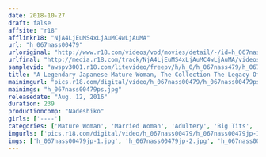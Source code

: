 ```yaml
---
date: 2018-10-27
draft: false
affsite: "r18"
afflinkr18: "NjA4LjEuMS4xLjAuMC4wLjAuMA"
url: "h_067nass00479"
urloriginal: "http://www.r18.com/videos/vod/movies/detail/-/id=h_067nass00479"
urlfinal: "http://media.r18.com/track/NjA4LjEuMS4xLjAuMC4wLjAuMA/videos/vod/movies/detail/-/id=h_067nass00479"
samplevid: "awspv3001.r18.com/litevideo/freepv/h/h_0/h_067nass479/h_067nass479_dmb_w.mp4"
title: "A Legendary Japanese Mature Woman, The Collection The Legacy Of A Japanese Mature Woman 4 Hours"
mainimgurl: "pics.r18.com/digital/video/h_067nass00479/h_067nass00479ps.jpg"
mainimgs: "h_067nass00479ps.jpg"
releasedate: "Aug. 12, 2016"
duration: 239
productioncomp: "Nadeshiko"
girls: ['----']
categories: ['Mature Woman', 'Married Woman', 'Adultery', 'Big Tits', 'Chubby', 'Big Tits Lover', 'Genital Close-Up', 'Anal Play', 'Over 4 Hours']
imgurls: ['pics.r18.com/digital/video/h_067nass00479/h_067nass00479jp-1.jpg', 'pics.r18.com/digital/video/h_067nass00479/h_067nass00479jp-2.jpg', 'pics.r18.com/digital/video/h_067nass00479/h_067nass00479jp-3.jpg', 'pics.r18.com/digital/video/h_067nass00479/h_067nass00479jp-4.jpg', 'pics.r18.com/digital/video/h_067nass00479/h_067nass00479jp-5.jpg', 'pics.r18.com/digital/video/h_067nass00479/h_067nass00479jp-6.jpg', 'pics.r18.com/digital/video/h_067nass00479/h_067nass00479jp-7.jpg', 'pics.r18.com/digital/video/h_067nass00479/h_067nass00479jp-8.jpg', 'pics.r18.com/digital/video/h_067nass00479/h_067nass00479jp-9.jpg', 'pics.r18.com/digital/video/h_067nass00479/h_067nass00479jp-10.jpg', 'pics.r18.com/digital/video/h_067nass00479/h_067nass00479jp-11.jpg', 'pics.r18.com/digital/video/h_067nass00479/h_067nass00479jp-12.jpg', 'pics.r18.com/digital/video/h_067nass00479/h_067nass00479jp-13.jpg', 'pics.r18.com/digital/video/h_067nass00479/h_067nass00479jp-14.jpg', 'pics.r18.com/digital/video/h_067nass00479/h_067nass00479jp-15.jpg', 'pics.r18.com/digital/video/h_067nass00479/h_067nass00479jp-16.jpg', 'pics.r18.com/digital/video/h_067nass00479/h_067nass00479jp-17.jpg', 'pics.r18.com/digital/video/h_067nass00479/h_067nass00479jp-18.jpg', 'pics.r18.com/digital/video/h_067nass00479/h_067nass00479jp-19.jpg', 'pics.r18.com/digital/video/h_067nass00479/h_067nass00479jp-20.jpg']
imgs: ['h_067nass00479jp-1.jpg', 'h_067nass00479jp-2.jpg', 'h_067nass00479jp-3.jpg', 'h_067nass00479jp-4.jpg', 'h_067nass00479jp-5.jpg', 'h_067nass00479jp-6.jpg', 'h_067nass00479jp-7.jpg', 'h_067nass00479jp-8.jpg', 'h_067nass00479jp-9.jpg', 'h_067nass00479jp-10.jpg', 'h_067nass00479jp-11.jpg', 'h_067nass00479jp-12.jpg', 'h_067nass00479jp-13.jpg', 'h_067nass00479jp-14.jpg', 'h_067nass00479jp-15.jpg', 'h_067nass00479jp-16.jpg', 'h_067nass00479jp-17.jpg', 'h_067nass00479jp-18.jpg', 'h_067nass00479jp-19.jpg', 'h_067nass00479jp-20.jpg']
---
```

